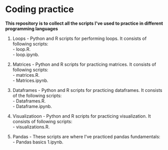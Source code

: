 # Coding practice

**This repository is to collect all the scripts I've used to practice in different programming languages**

1. Loops - Python and R scripts for performing loops. It consists of following scripts:       
          - loop.R.    
          - loop.ipynb.      
      
2. Matrices - Python and R scripts for practicing matrices. It consists of following scripts:         
               - matrices.R.      
               - Matrices.ipynb.       
      
3. Dataframes - Python and R scripts for practicing dataframes. It consists of the following scripts:       
               - Dataframes.R.       
               - Dataframe.ipynb.       
      
4. Visualizatioon - Python and R scripts for practicing visualization. It consists of following scripts:        
                    - visualizations.R.     
      
5. Pandas - These scripts are where I've practiced pandas fundamentals:       
          - Pandas basics 1.ipynb.       
